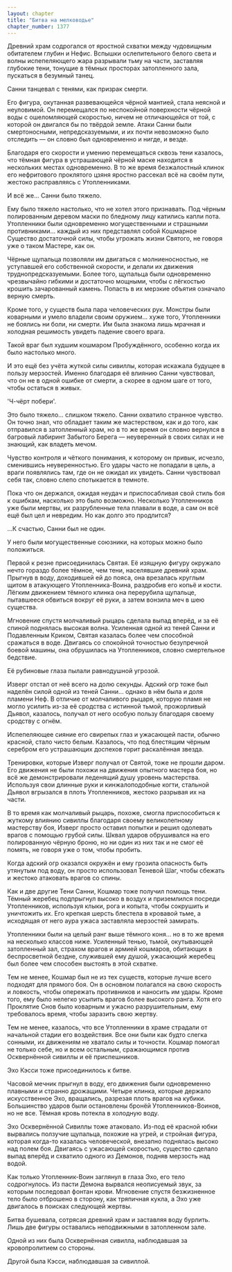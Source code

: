 ```yaml
---
layout: chapter
title: "Битва на мелководье"
chapter_number: 1377
---
```




Древний храм содрогался от яростной схватки между чудовищным обитателем глубин и Нефис. Вспышки ослепительного белого света и волны испепеляющего жара разрывали тьму на части, заставляя глубокие тени, тонущие в тёмных просторах затопленного зала, пускаться в безумный танец.

Санни танцевал с тенями, как призрак смерти.

Его фигура, окутанная развевающейся чёрной мантией, стала неясной и неуловимой. Он перемещался по неспокойной поверхности чёрной воды с ошеломляющей скоростью, ничем не отличающейся от той, с которой он двигался бы по твёрдой земле. Атаки Санни были смертоносными, непредсказуемыми, и их почти невозможно было отследить — он словно был одновременно и нигде, и везде.

Благодаря его скорости и умению перемещаться сквозь тени казалось, что тёмная фигура в устрашающей чёрной маске находится в нескольких местах одновременно. В то же время безжалостный клинок его нефритового проклятого цзяня яростно рассекал всё на своём пути, жестоко расправляясь с Утопленниками.

И всё же... Санни было тяжело.

Ему было тяжело настолько, что не хотел этого признавать. Под чёрным полированным деревом маски по бледному лицу катились капли пота. Утопленники были одновременно могущественными и страшными противниками... каждый из них представлял собой Кошмарное Существо достаточной силы, чтобы угрожать жизни Святого, не говоря уже о таком Мастере, как он.

Чёрные щупальца позволяли им двигаться с молниеносностью, не уступавшей его собственной скорости, и делали их движения труднопредсказуемыми. Более того, щупальца были одновременно чрезвычайно гибкими и достаточно мощными, чтобы с лёгкостью крошить зачарованный камень. Попасть в их мерзкие объятия означало верную смерть.

Кроме того, у существ была пара человеческих рук. Монстры были коварными и умело владели своим оружием... хуже того, Утопленники не боялись ни боли, ни смерти. Им была знакома лишь мрачная и холодная решимость увидеть падение своего врага.

Такой враг был худшим кошмаром Пробуждённого, особенно когда их было настолько много.

И это ещё без учёта жуткой силы сивиллы, которая искажала будущее в пользу мерзостей. Именно благодаря её влиянию Санни чувствовал, что он не в одной ошибке от смерти, а скорее в одном шаге от того, чтобы остаться в живых.

'Ч-чёрт побери'.

Это было тяжело... слишком тяжело. Санни охватило странное чувство. Он точно знал, что обладает таким же мастерством, как и до того, как отправился в затопленный храм, но в то же время он словно вернулся в багровый лабиринт Забытого Берега — неуверенный в своих силах и не знающий, как владеть мечом.

Чувство контроля и чёткого понимания, к которому он привык, исчезло, сменившись неуверенностью. Его удары часто не попадали в цель, а враги появлялись там, где он не ожидал их увидеть. Санни чувствовал себя так, словно слепо спотыкается в темноте.

Пока что он держался, ожидая неудач и приспосабливая свой стиль боя к ошибкам, насколько это было возможно. Несколько Утопленников уже были мертвы, их разрубленные тела плавали в воде, а сам он всё ещё был цел и невредим. Но как долго это продлится?

...К счастью, Санни был не один.

У него были могущественные союзники, на которых можно было положиться.

Первой к резне присоединилась Святая. Её изящную фигуру окружало нечто гораздо более тёмное, чем тени, населявшие древний храм. Прыгнув в воду, доходившей ей до пояса, она врезалась круглым щитом в атакующего Утопленника-Воина, раздробив его копьё и кости. Лёгким движением тёмного клинка она перерубила щупальце, пытавшееся обвиться вокруг её руки, а затем вонзила меч в шею существа.

Мгновение спустя молчаливый рыцарь сделала выпад вперёд, и за её спиной поднялась высокая волна. Усиленная одной из теней Санни и Подавленным Криком, Святая казалась более чем способной сражаться в воде. Двигаясь со спокойной точностью безупречной боевой машины, она обрушилась на Утопленников, словно смертельное бедствие.

Её рубиновые глаза пылали равнодушной угрозой.

Изверг отстал от неё всего на долю секунды. Адский огр тоже был наделён силой одной из теней Санни... однако в нём была и доля пламени Неф. В отличие от молчаливого рыцаря, которую пламя не могло усилить из-за её сродства с истинной тьмой, прожорливый Дьявол, казалось, получал от него особую пользу благодаря своему сродству с огнём.

Испепеляющее сияние его свирепых глаз и ужасающей пасти, обычно красной, стало чисто белым. Казалось, что под блестящим чёрным серебром его устрашающих доспехов горит раскалённая звезда.

Тренировки, которые Изверг получал от Святой, тоже не прошли даром. Его движения не были похожи на движения опытного мастера боя, но всё же демонстрировали леденящий душу уровень мастерства. Используя свои длинные руки и кинжалоподобные когти, стальной Дьявол вгрызался в плоть Утопленников, жестоко разрывая их на части.

В то время как молчаливый рыцарь, похоже, смогла приспособиться к жуткому влиянию сивиллы благодаря своему великолепному мастерству боя, Изверг просто оставил попытки и решил одолевать врагов с помощью грубой силы. Шквал ударов обрушивался на его полированную чёрную броню, но ни один из них так и не смог её помять, не говоря уже о том, чтобы пробить.

Когда адский огр оказался окружён и ему грозила опасность быть утянутым под воду, он просто использовал Теневой Шаг, чтобы сбежать и жестоко атаковать врагов со спины.

Как и две другие Тени Санни, Кошмар тоже получил помощь тени. Тёмный жеребец подпрыгнул высоко в воздух и приземлился посреди Утопленников, используя клыки, рога и копыта, чтобы сокрушить и уничтожить их. Его крепкая шерсть блестела в кровавой тьме, а исходящая от него аура ужаса заставляла мерзостей замирать.

Утопленники были на целый ранг выше тёмного коня... но в то же время на несколько классов ниже. Усиленный тенью, тьмой, окутывающей затопленный зал, страхом врагов и армией кошмаров, обитающих в беспросветной бездне, служившей ему душой, ужасающий жеребец был более чем способен выстоять в этой схватке.

Тем не менее, Кошмар был не из тех существ, которые лучше всего подходят для прямого боя. Он в основном полагался на свою скорость и ловкость, чтобы опережать противников и наносить им удары. Кроме того, ему было нелегко усыпить врагов более высокого ранга. Хотя его Проклятие Снов было коварным и ужасно разрушительным, ему требовалось время, чтобы заразить свою жертву.

Тем не менее, казалось, что все Утопленники в храме страдали от начальной стадии его воздействия. Все они были как будто слегка сонными, их движениям не хватало силы и точности. Кошмар помогал не только себе, но и всем остальным, сражающимся против Осквернённой сивиллы и её приспешников.

Эхо Кэсси тоже присоединилось к битве.

Часовой мечник прыгнул в воду, его движения были одновременно плавными и странно дрожащими. Четыре клинка, которые держало искусственное Эхо, вращались, разрезая плоть врагов на кубики. Большинство ударов были остановлены бронёй Утопленников-Воинов, но не все. Тёмная кровь потекла в холодную воду.

Эхо Осквернённой Сивиллы тоже атаковало. Из-под её красной юбки вырвались ползучие щупальца, похожие на угрей, и стройная фигура, которая когда-то казалась человеческой, внезапно поднялась высоко над полем боя. Двигаясь с ужасающей скоростью, существо сделало выпад вперёд и схватило одного из Демонов, подняв мерзость над водой.

Как только Утопленник-Воин заглянул в глаза Эхо, его тело содрогнулось. Из пасти Демона вырвался неописуемый звук, за которым последовал фонтан крови. Мгновение спустя безжизненное тело было отброшено в сторону, как тряпичная кукла, а Эхо уже двигалось в поисках следующей жертвы.

Битва бушевала, сотрясая древний храм и заставляя воду бурлить. Лишь две фигуры оставались неподвижными в затопленном зале.

Одной из них была Осквернённая сивилла, наблюдавшая за кровопролитием со стороны.

Другой была Кэсси, наблюдавшая за сивиллой.

